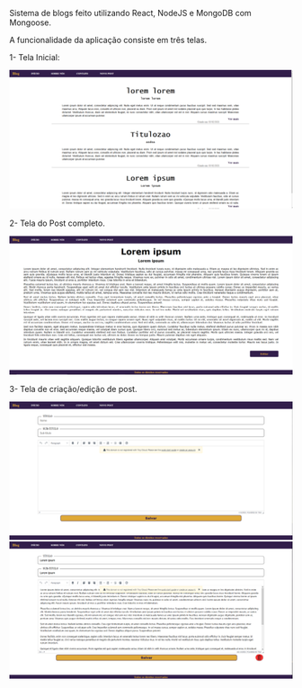 Sistema de blogs feito utilizando React, NodeJS e MongoDB com Mongoose. 

A funcionalidade da aplicação consiste em três telas. 

1- Tela Inicial: 

<img src="./pagina-inicial.PNG" alt="Pagina Inicial"/>

2- Tela do Post completo. 

<img src="./pagina-post.PNG" alt="Pagina do Post"/>

3- Tela de criação/edição de post.

<img src="pagina-criacao-de-post.PNG" alt ="Pagina de criação de post"/>

<img src="edicao-de-post.PNG" alt="Pagina de edicação de post"/>
